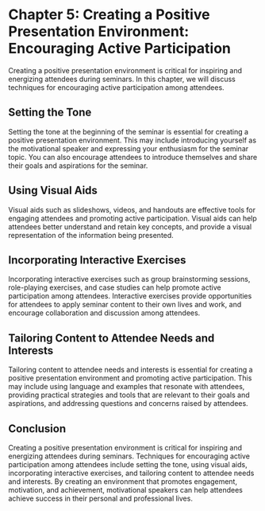 Chapter 5: Creating a Positive Presentation Environment: Encouraging Active Participation
=========================================================================================

Creating a positive presentation environment is critical for inspiring and energizing attendees during seminars. In this chapter, we will discuss techniques for encouraging active participation among attendees.

Setting the Tone
----------------

Setting the tone at the beginning of the seminar is essential for creating a positive presentation environment. This may include introducing yourself as the motivational speaker and expressing your enthusiasm for the seminar topic. You can also encourage attendees to introduce themselves and share their goals and aspirations for the seminar.

Using Visual Aids
-----------------

Visual aids such as slideshows, videos, and handouts are effective tools for engaging attendees and promoting active participation. Visual aids can help attendees better understand and retain key concepts, and provide a visual representation of the information being presented.

Incorporating Interactive Exercises
-----------------------------------

Incorporating interactive exercises such as group brainstorming sessions, role-playing exercises, and case studies can help promote active participation among attendees. Interactive exercises provide opportunities for attendees to apply seminar content to their own lives and work, and encourage collaboration and discussion among attendees.

Tailoring Content to Attendee Needs and Interests
-------------------------------------------------

Tailoring content to attendee needs and interests is essential for creating a positive presentation environment and promoting active participation. This may include using language and examples that resonate with attendees, providing practical strategies and tools that are relevant to their goals and aspirations, and addressing questions and concerns raised by attendees.

Conclusion
----------

Creating a positive presentation environment is critical for inspiring and energizing attendees during seminars. Techniques for encouraging active participation among attendees include setting the tone, using visual aids, incorporating interactive exercises, and tailoring content to attendee needs and interests. By creating an environment that promotes engagement, motivation, and achievement, motivational speakers can help attendees achieve success in their personal and professional lives.
